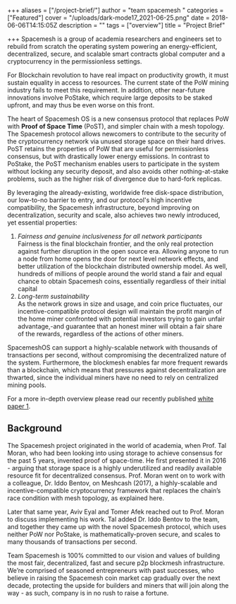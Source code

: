 +++
aliases = ["/project-brief/"]
author = "team spacemesh "
categories = ["Featured"]
cover = "/uploads/dark-mode17_2021-06-25.png"
date = 2018-06-06T14:15:05Z
description = ""
tags = ["overview"]
title = "Project Brief"

+++
Spacemesh is a group of academia researchers and engineers set to rebuild from scratch the operating system powering an energy-efficient, decentralized, secure, and scalable smart contracts global computer and a cryptocurrency in the permissionless settings.

For Blockchain revolution to have real impact on productivity growth, it must sustain equality in access to resources. The current state of the PoW mining industry fails to meet this requirement. In addition, other near-future innovations involve PoStake, which require large deposits to be staked upfront, and may thus be even worse on this front.

The heart of Spacemesh OS is a new consensus protocol that replaces PoW with **Proof of Space Time** (PoST), and simpler chain with a mesh topology. The Spacemesh protocol allows newcomers to contribute to the security of the cryptocurrency network via unused storage space on their hard drives. PoST retains the properties of PoW that are useful for permissionless consensus, but with drastically lower energy emissions. In contrast to PoStake, the PoST mechanism enables users to participate in the system without locking any security deposit, and also avoids other nothing-at-stake problems, such as the higher risk of divergence due to hard-fork replicas.

By leveraging the already-existing, worldwide free disk-space distribution, our low-to-no barrier to entry, and our protocol's high incentive compatibility, the Spacemesh infrastructure, beyond improving on decentralization, security and scale, also achieves two newly introduced, yet essential properties:

1. _Fairness and genuine inclusiveness for all network participants_  
   Fairness is the final blockchain frontier, and the only real protection against further disruption in the open source era. Allowing anyone to run a node from home opens the door for next level network effects, and better utilization of the blockchain distributed ownership model. As well, hundreds of millions of people around the world stand a fair and equal chance to obtain Spacemesh coins, essentially regardless of their initial capital
2. _Long-term sustainability_  
   As the network grows in size and usage, and coin price fluctuates, our incentive-compatible protocol design will maintain the profit margin of the home miner confronted with potential investors trying to gain unfair advantage,-and guarantee that an honest miner will obtain a fair share of the rewards, regardless of the actions of other miners.

SpacemeshOS can support a highly-scalable network with thousands of transactions per second, without compromising the decentralized nature of the system. Furthermore, the blockmesh enables far more frequent rewards than a blockchain, which means that pressures against decentralization are thwarted, since the individual miners have no need to rely on centralized mining pools.

For a more in-depth overview please read our recently published [white paper 1](https://spacemesh.io/blog/spacemesh-white-paper-1/).

## Background

The Spacemesh project originated in the world of academia, when Prof. Tal Moran, who had been looking into using storage to achieve consensus for the past 5 years, invented proof of space-time. He first presented it in 2016 - arguing that storage space is a highly underutilized and readily available resource fit for decentralized consensus. Prof. Moran went on to work with a colleague, Dr. Iddo Bentov, on Meshcash (2017), a highly-scalable and incentive-compatible cryptocurrency framework that replaces the chain’s race condition with mesh topology, as explained here.

Later that same year, Aviv Eyal and Tomer Afek reached out to Prof. Moran to discuss implementing his work. Tal added Dr. Iddo Bentov to the team, and together they came up with the novel Spacemesh protocol, which uses neither PoW nor PoStake, is mathematically-proven secure, and scales to many thousands of transactions per second.

Team Spacemesh is 100% committed to our vision and values of building the most fair, decentralized, fast and secure p2p blockmesh infrastructure. We’re comprised of seasoned entrepreneurs with past successes, who believe in raising the Spacemesh coin market cap gradually over the next decade, protecting the upside for builders and miners that will join along the way - as such, company is in no rush to raise a fortune.